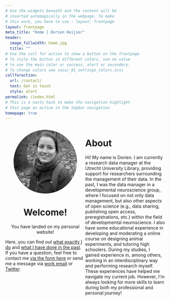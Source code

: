 ```yaml
---
# Use the widgets beneath and the content will be
# inserted automagically in the webpage. To make
# this work, you have to use › layout: frontpage
layout: frontpage
meta_title: "Home | Dorien Huijser"
header:
  image_fullwidth: home.jpg
  title: ""
# Use the call for action to show a button on the frontpage
# To style the button in different colors, use no value
# to use the main color or success, alert or secondary.
# To change colors see sass/_01_settings_colors.scss
callforaction:
  url: /contact/
  text: Get in touch
  style: alert
permalink: /index.html
# This is a nasty hack to make the navigation highlight
# this page as active in the topbar navigation
homepage: true
---
```


<html>
    <head>
        <meta name="viewport" content="width-device-width, initial-scale=1">
    </head>

<style>
    /* Columns on a page */
    .container {
  position: relative;
  text-align: left;
}
.bottom-left {
  position: absolute;
  bottom: 8px;
  left: 16px;
}
.centered {
  position: absolute;
  top: 50%;
  left: 50%;
  transform: translate(-50%, -50%);
}

.column {
 float: left;
 width: 50%;
}

/* Clear floats after the columns */
.row:after {
 content: "";
 display: table;
 clear: both;
}
</style>

<body>

  <div class="row">
    <div class="column">
      <p>
          <div><figure style="border:0px #cccccc solid; padding:0px; margin:auto;text-align:center">
            <img src="../../images/nov2020_squarebw.jpg" alt="Profile picture" style="width:200px;border-radius:80%;"></figure>
          </div>
          <h1 style="text-align:center">Welcome!</h1>
          <p style = "text-align:center">
            You have landed on my personal website!
          </p>
          <p>
            Here, you can find out <a href="../what-i-do" target="_blank">what exactly I do</a> and  
          <a href="../cv" target = "_blank">what I have done in the past</a>. 
          If you have a question, feel free to contact me <a href="../contact" target = "_blank">via the form here</a> 
          or send me a message via <a href="https://www.uu.nl/staff/DCHuijser" target = "_blank">work email</a> or
          <a href="https://twitter.com/DorienHuijser" target = "_blank">Twitter</a>. 
          </p>
      </p>
    </div>
    <div class="column">
      <p>
        <h1>About</h1>
        <p>
          Hi! My name is Dorien. I am currently a research data manager at the Utrecht University Library, providing support for researchers
          surrounding the management of their data. In the past, I was the data manager in a developmental neuroscience group, where I focused
          on not only data management, but also other aspects of open science (e.g., data sharing, publishing open access, preregistrations, etc.)
          within the field of developmental neuroscience. I also have some educational experience in developing and moderating a online course 
          on designing animal experiments, and tutoring high schoolers. During my studies, I gained
          experience in, among others, working in an interdisciplinary way and performing research myself. These experiences have helped me
          navigate my current job. However, I'm always looking for more skills to learn during both my professional and personal journey!
        </p>
      </p>
    </div>
  </div>

</body>
</html>
